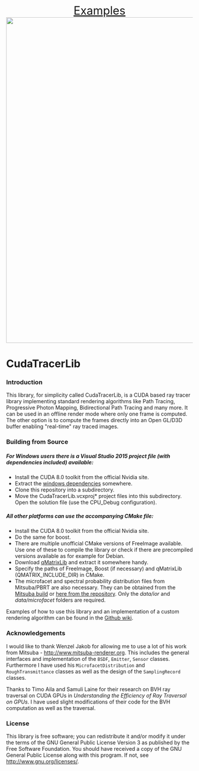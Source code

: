 <p align="center">
<a href='https://github.com/hhergeth/CudaTracerLib/wiki/Example-Renderings' style='font-size:2.2em'>Examples</span></a> <br>
<a href="https://github.com/hhergeth/CudaTracerLib/wiki/Example-Renderings">
<img src="http://hhergeth.markab.uberspace.de/Git-Wiki-Files/thumbnails/loadBox_20150716_080109_PPPM.jpg" style="width:880px;">
</a>
</p>

# CudaTracerLib

### Introduction
This library, for simplicity called CudaTracerLib, is a CUDA based ray tracer library implementing standard rendering algorithms like Path Tracing, Progressive Photon Mapping, Bidirectional Path Tracing and many more. It can be used in an offline render mode where only one frame is computed. The other option is to compute the frames directly into an Open GL/D3D buffer enabling "real-time" ray traced images.


### Building from Source

##### For Windows users there is a Visual Studio 2015 project file (with dependencies included) available:

- Install the CUDA 8.0 toolkit from the official Nvidia site.
- Extract the [windows dependencies](http://hhergeth.markab.uberspace.de/CudaTracerLib%20dependencies_8_0.rar) somewhere.
- Clone this repository into a subdirectory.
- Move the CudaTracerLib.vcxproj* project files into this subdirectory. Open the solution file (use the CPU_Debug configuration).

##### All other platforms can use the accompanying CMake file:

- Install the CUDA 8.0 toolkit from the official Nvidia site.
- Do the same for boost.
- There are multiple unofficial CMake versions of FreeImage available. Use one of these to compile the library or check if there are precompiled versions available as for example for Debian.
- Download [qMatrixLib](https://github.com/hhergeth/qMatrixLib) and extract it somewhere handy.
- Specify the paths of FreeImage, Boost (if necessary) and qMatrixLib (QMATRIX\_INCLUDE\_DIR) in CMake.
- The microfacet and spectral probability distribution files from Mitsuba/PBRT are also necessary. They can be obtained from the [Mitsuba build](http://www.mitsuba-renderer.org/download.html) or [here from the repository](https://www.mitsuba-renderer.org/repos/mitsuba). Only the _data/ior_ and _data/microfacet_ folders are required.

Examples of how to use this library and an implementation of a custom rendering algorithm can be found in the [Github wiki](https://github.com/hhergeth/CudaTracerLib/wiki/Code-Examples).

### Acknowledgements
I would like to thank Wenzel Jakob for allowing me to use a lot of his work from Mitsuba - http://www.mitsuba-renderer.org. This includes the general interfaces and implementation of the `BSDF`, `Emitter`, `Sensor` classes. Furthermore I have used his `MicrofacetDistribution` and `RoughTransmittance` classes as well as the design of the `SamplingRecord` classes.

Thanks to Timo Aila and Samuli Laine for their research on BVH ray traversal on CUDA GPUs in *Understanding the Efficiency of Ray Traversal on GPUs*. I have used slight modifications of their code for the BVH computation as well as the traversal.


### License
This library is free software; you can redistribute it and/or modify it under the terms of the GNU General Public License Version 3 as published by the Free Software Foundation.
You should have received a copy of the GNU General Public License along with this program. If not, see <http://www.gnu.org/licenses/>.
